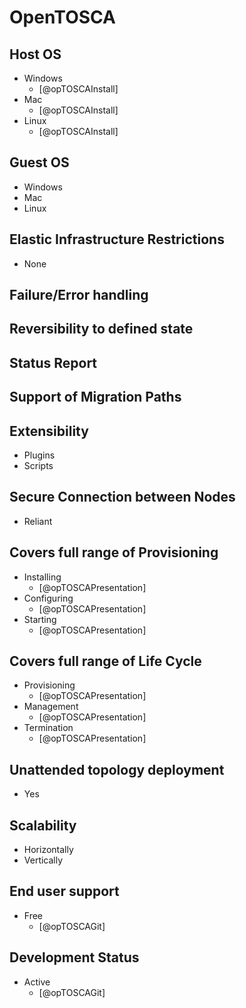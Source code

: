 # OpenTOSCA


## Host OS
- Windows
    - [@opTOSCAInstall]
- Mac
    - [@opTOSCAInstall]
- Linux
    - [@opTOSCAInstall]

## Guest OS
- Windows
- Mac
- Linux

## Elastic Infrastructure Restrictions
- None

## Failure/Error handling

## Reversibility to defined state

## Status Report

## Support of Migration Paths

## Extensibility
- Plugins
- Scripts

## Secure Connection between Nodes
- Reliant

## Covers full range of Provisioning
- Installing
    - [@opTOSCAPresentation]
- Configuring
    - [@opTOSCAPresentation]
- Starting
    - [@opTOSCAPresentation]

## Covers full range of Life Cycle
- Provisioning
    - [@opTOSCAPresentation]
- Management
    - [@opTOSCAPresentation]
- Termination
    - [@opTOSCAPresentation]

## Unattended topology deployment
- Yes

## Scalability
- Horizontally
- Vertically

## End user support
- Free
    - [@opTOSCAGit]

## Development Status
- Active
    - [@opTOSCAGit]
